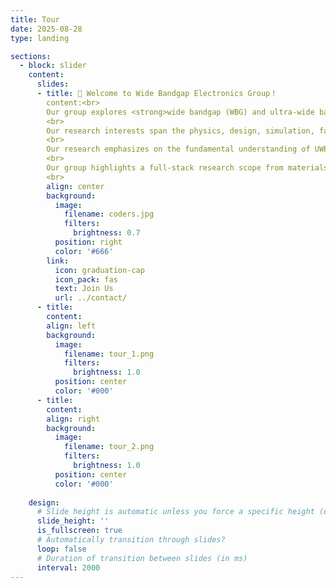 ```yaml
---
title: Tour
date: 2025-08-28
type: landing

sections:
  - block: slider
    content:
      slides:
      - title: 👋 Welcome to Wide Bandgap Electronics Group！
        content:<br>
        Our group explores <strong>wide bandgap (WBG) and ultra-wide bandgap (UWBG)</strong> materials and devices in electronic applications.
        <br>
        Our research interests span the physics, design, simulation, fabrication, characterization, reliability, robustess, packaging, and circuit applications of WBG and UWBG devices.
        <br>
        Our research emphasizes on the fundamental understanding of UWB/UWBG devices, their new applications in power, RF, sensing, and computing applications, as well as the relevant material-device co-design with machine learning.
        <br>
        Our group highlights a full-stack research scope from materials and devices to circuits and algorithms, and the seamless collaborations with the industry.
        <br>
        align: center
        background:
          image:
            filename: coders.jpg
            filters:
              brightness: 0.7
          position: right
          color: '#666'
        link:
          icon: graduation-cap
          icon_pack: fas
          text: Join Us
          url: ../contact/
      - title: 
        content: 
        align: left
        background:
          image:
            filename: tour_1.png
            filters:
              brightness: 1.0
          position: center
          color: '#000'
      - title:
        content:
        align: right
        background:
          image:
            filename: tour_2.png
            filters:
              brightness: 1.0
          position: center
          color: '#000'
        
    design:
      # Slide height is automatic unless you force a specific height (e.g. '400px')
      slide_height: ''
      is_fullscreen: true
      # Automatically transition through slides?
      loop: false
      # Duration of transition between slides (in ms)
      interval: 2000
---
```

